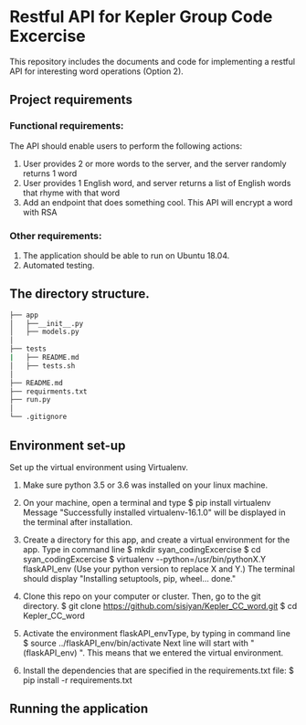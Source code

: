 # Restful API for Kepler Group Code Excercise

This repository includes the documents and code for implementing a restful API for interesting word operations (Option 2).

## Project requirements
### Functional requirements:
The API should enable users to perform the following actions:
 1) User provides 2 or more words to the server, and the server randomly returns 1 word
 2) User provides 1 English word, and server returns a list of English words that rhyme with that word
 3) Add an endpoint that does something cool. This API will encrypt a word with RSA

### Other requirements:
 1) The application should be able to run on Ubuntu 18.04.
 2) Automated testing.

## The directory structure.
 ```bash
 ├── app
 │   ├──__init__.py
 │   ├── models.py
 │    
 ├── tests
 |   ├── README.md
 │   ├── tests.sh
 │  
 ├── README.md
 ├── requirments.txt
 ├── run.py
 │
 └── .gitignore
 ```

## Environment set-up
Set up the virtual environment using Virtualenv.
1) Make sure python 3.5 or 3.6 was installed on your linux machine.
2) On your machine, open a terminal and type
$ pip install virtualenv
Message "Successfully installed virtualenv-16.1.0" will be displayed in the terminal after installation.
3) Create a directory for this app, and create a virtual environment for the app. Type in command line
$ mkdir syan_codingExcercise
$ cd syan_codingExcercise
$ virtualenv --python=/usr/bin/pythonX.Y flaskAPI_env
(Use your python version to replace X and Y.)
The terminal should display
"Installing setuptools, pip, wheel...
done."

4) Clone this repo on your computer or cluster. Then, go to the git directory.
       $ git clone https://github.com/sisiyan/Kepler_CC_word.git
       $ cd Kepler_CC_word

5) Activate the environment flaskAPI_envType, by typing in command line
$ source ../flaskAPI_env/bin/activate
Next line will start with "(flaskAPI_env) ". This means that we entered the virtual environment.

6) Install the dependencies that are specified in the requirements.txt file:
$ pip install -r requirements.txt

## Running the application
